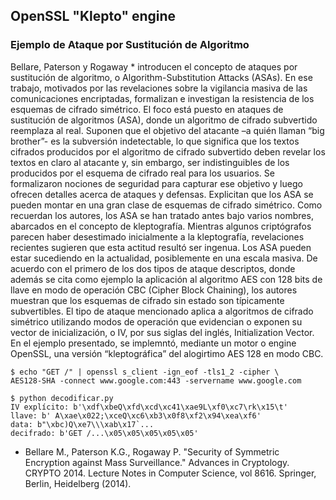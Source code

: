 ## OpenSSL "Klepto" engine

### Ejemplo de Ataque por Sustitución de Algoritmo

Bellare, Paterson y Rogaway * introducen el concepto de ataques por sustitución de algoritmo, o Algorithm-Substitution Attacks (ASAs). En ese trabajo, motivados por las revelaciones sobre la vigilancia masiva de las comunicaciones encriptadas, formalizan e investigan la resistencia de los esquemas de cifrado simétrico. El foco está puesto en ataques de sustitución de algoritmos (ASA), donde un algoritmo de cifrado subvertido reemplaza al real. Suponen que el objetivo del atacante –a quién llaman “big brother”- es la subversión indetectable, lo que significa que los textos cifrados producidos por el algoritmo de cifrado subvertido deben revelar los textos en claro al atacante y, sin embargo, ser indistinguibles de los producidos por el esquema de cifrado real para los usuarios.
Se formalizaron nociones de seguridad para capturar ese objetivo y luego ofrecen detalles acerca de ataques y defensas. Explicitan que los ASA se pueden montar en una gran clase de esquemas de cifrado simétrico.
Como recuerdan los autores, los ASA se han tratado antes bajo varios nombres, abarcados en el concepto de kleptografía. Mientras algunos criptógrafos parecen haber desestimado inicialmente a la kleptografía, revelaciones recientes sugieren que esta actitud resultó ser ingenua. Los ASA pueden estar sucediendo en la actualidad, posiblemente en una escala masiva.
De acuerdo con el primero de los dos tipos de ataque descriptos, donde además se cita como ejemplo la aplicación al algoritmo AES con 128 bits de llave en modo de operación CBC (Cipher Block Chaining), los autores muestran que los esquemas de cifrado sin estado son típicamente subvertibles. El tipo de ataque mencionado aplica a algoritmos de cifrado simétrico utilizando modos de operación que evidencian o exponen su vector de inicialización, o IV, por sus siglas del inglés, Initialization Vector.
En el ejemplo presentado, se implemntó, mediante un motor o engine OpenSSL, una versión “kleptográfica” del alogirtimo AES 128 en modo CBC.

```
$ echo "GET /" | openssl s_client -ign_eof -tls1_2 -cipher \
AES128-SHA -connect www.google.com:443 -servername www.google.com
```

```
$ python decodificar.py
IV explícito: b'\xdf\xbeQ\xfd\xcd\xc41\xae9L\xf0\xc7\rk\x15\t'
llave: b' A\xae\x022;\xceQ\xc6\xb3\x0f8\xf2\x94\xea\xf6'
data: b"\xbc)Q\xe7\\\xab\x17`...
decifrado: b'GET /...\x05\x05\x05\x05\x05'
```

* Bellare M., Paterson K.G., Rogaway P. "Security of Symmetric Encryption against Mass Surveillance." Advances in Cryptology. CRYPTO 2014. Lecture Notes in Computer Science, vol 8616. Springer, Berlin, Heidelberg (2014).

